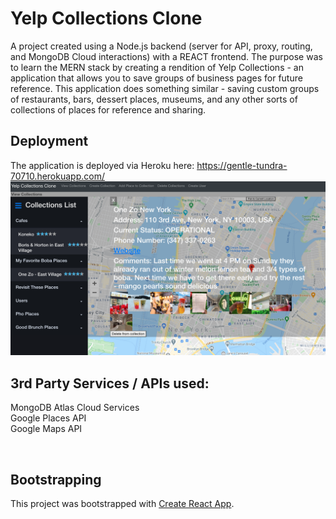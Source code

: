 # Yelp Collections Clone
A project created using a Node.js backend (server for API, proxy, routing, and MongoDB Cloud interactions) with a REACT frontend.
The purpose was to learn the MERN stack by creating a rendition of Yelp Collections - an application that allows you to save groups of business pages for future reference. This application does something similar - saving custom groups of restaurants, bars, dessert places, museums, and any other sorts of collections of places for reference and sharing.
<br />

## Deployment
The application is deployed via Heroku here: https://gentle-tundra-70710.herokuapp.com/
<br/>
![Screenshot of the application](public/screenshot.png?raw=true "Screenshot of Yelp Collections Clone")
<br />

## 3rd Party Services / APIs used: 
MongoDB Atlas Cloud Services <br/> 
Google Places API <br />
Google Maps API <br />



<br />

## Bootstrapping
This project was bootstrapped with [Create React App](https://github.com/facebook/create-react-app).



